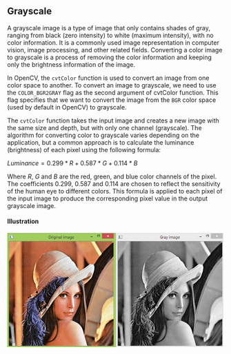 ## Grayscale

A grayscale image is a type of image that only contains shades of gray, ranging from black (zero intensity) to white (maximum intensity), with no color information. It is a commonly used image representation in computer vision, image processing, and other related fields. Converting a color image to grayscale is a process of removing the color information and keeping only the brightness information of the image.

In OpenCV, the `cvtColor` function is used to convert an image from one color space to another. To convert an image to grayscale, we need to use the `COLOR_BGR2GRAY` flag as the second argument of cvtColor function. This flag specifies that we want to convert the image from the `BGR` color space (used by default in OpenCV) to grayscale.

The `cvtColor` function takes the input image and creates a new image with the same size and depth, but with only one channel (grayscale). The algorithm for converting color to grayscale varies depending on the application, but a common approach is to calculate the luminance (brightness) of each pixel using the following formula:

$Luminance = 0.299 * R + 0.587 * G + 0.114 * B$

Where $R$, $G$ and $B$ are the red, green, and blue color channels of the pixel. The coefficients $0.299$, $0.587$ and $0.114$ are chosen to reflect the sensitivity of the human eye to different colors. This formula is applied to each pixel of the input image to produce the corresponding pixel value in the output grayscale image.

#### Illustration

<img src="../../../assets/images/grayscale.png"/>
